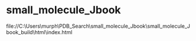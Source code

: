 # small_molecule_Jbook

file://C:\Users\murph\PDB_Search\small_molecule_Jbook\small_molecule_Jbook\_build\html\index.html
